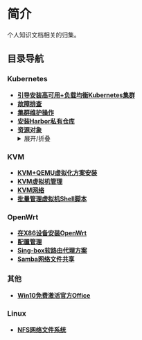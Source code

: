 # 简介

个人知识文档相关的归集。

## 目录导航

### Kubernetes

- **[引导安装高可用+负载均衡Kubernetes集群](/kubernetes/kubeadm_ha_cluster.md)**
- **[故障排查](/kubernetes/Troubleshooting.md)**
- **[集群维护操作](/kubernetes/maintenance.md)**
- **[安装Harbor私有仓库](/kubernetes/install_harbor_repo.md)**
- **[资源对象](/kubernetes/object/)**
  <details>
  <summary>展开/折叠</summary>
  - configMap
  - Pod
  </details>

### KVM

- **[KVM+QEMU虚拟化方案安装](/KVM/install.md)**
- **[KVM虚拟机管理](/KVM/kvm.md)**
- **[KVM网络](/KVM/network.md)**
- **[批量管理虚拟机Shell脚本](/KVM/virtual_host.bash)**

### OpenWrt

- **[在X86设备安装OpenWrt](/OpenWrt/Install.md)**
- **[配置管理](/OpenWrt/guide.md)**
- **[Sing-box软路由代理方案](/OpenWrt/sing-box.md)**
- **[Samba网络文件共享](/OpenWrt/samba.md)**

### 其他

- **[Win10免费激活官方Office](/Win/install-office.md)**

### Linux

- **[NFS网络文件系统](/Linux/nfs.md)**
